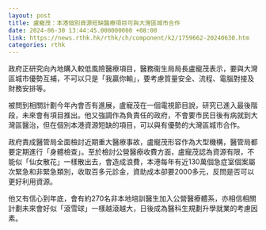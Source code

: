 ```yaml
---
layout: post
title: 盧寵茂：本港個別資源短缺醫療項目可與大灣區城市合作
date: 2024-06-30 13:44:45.000000000 +08:00
link: https://news.rthk.hk/rthk/ch/component/k2/1759662-20240630.htm
categories: rthk
---
```


政府正研究向內地購入較低風險醫療項目，醫務衞生局局長盧寵茂表示，要與大灣區城市優勢互補，不可以只是「我贏你輸」，要考慮質量安全、流程、電腦對接及財務安排等。

被問到相關計劃今年內會否有進展，盧寵茂在一個電視節目說，研究已進入最後階段，未來會有項目推出。他又強調作為負責任的政府，不會要市民日後有病就到大灣區醫治，但在個別本港資源短缺的項目，可以與有優勢的大灣區城市合作。

政府責成醫管局全面檢討近期重大醫療事故，盧寵茂形容作為大型機構，醫管局都要定期進行「身體檢查」。至於檢討公營醫療收費方面，盧寵茂認為資源有限，不能似「仙女散花」一樣散出去，會造成浪費，本港每年有近130萬個急症室個案屬次緊急和非緊急類別，收取百多元診金，資助成本卻要2000多元，反問是否可以更好利用資源。

他又有信心到年底，會有約270名非本地培訓醫生加入公營醫療體系，亦相信相關計劃未來會好似「滾雪球」一樣越滾越大，日後成為醫科生規劃升學就業的考慮因素。
